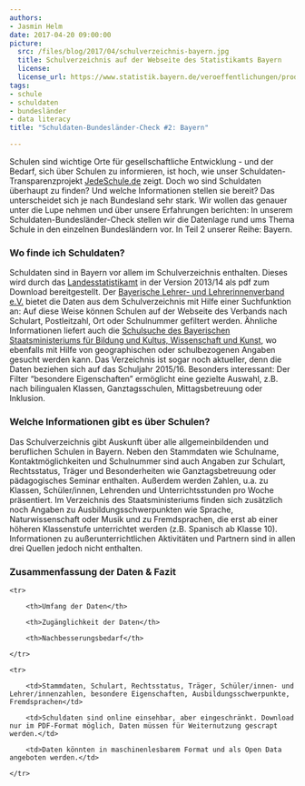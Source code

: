 ```yaml
---
authors: 
- Jasmin Helm
date: 2017-04-20 09:00:00
picture:
  src: /files/blog/2017/04/schulverzeichnis-bayern.jpg
  title: Schulverzeichnis auf der Webseite des Statistikamts Bayern
  license: 
  license_url: https://www.statistik.bayern.de/veroeffentlichungen/product_info.php?info=p41937_Schulverzeichnis-fuer-Bayern-Schuljahr-2013-14-PDF-Dateiausgabe.html
tags:
- schule
- schuldaten
- bundesländer
- data literacy
title: "Schuldaten-Bundesländer-Check #2: Bayern"

---
```


Schulen sind wichtige Orte für gesellschaftliche Entwicklung - und der Bedarf, sich über Schulen zu informieren, ist hoch, wie unser Schuldaten-Transparenzprojekt [JedeSchule.de](https://jedeschule.de) zeigt. Doch wo sind Schuldaten überhaupt zu finden? Und welche Informationen stellen sie bereit? Das unterscheidet sich je nach Bundesland sehr stark. Wir wollen das genauer unter die Lupe nehmen und über unsere Erfahrungen berichten: In unserem Schuldaten-Bundesländer-Check stellen wir die Datenlage rund ums Thema Schule in den einzelnen Bundesländern vor. In Teil 2 unserer Reihe: Bayern.

### Wo finde ich Schuldaten?

Schuldaten sind in Bayern vor allem im Schulverzeichnis enthalten. Dieses wird durch das [Landesstatistikamt](https://www.statistik.bayern.de/veroeffentlichungen/product_info.php?info=p41937_Schulverzeichnis-fuer-Bayern-Schuljahr-2013-14-PDF-Dateiausgabe.html) in der Version 2013/14 als pdf zum Download bereitgestellt. Der [Bayerische Lehrer- und Lehrerinnenverband e.V.](https://www.bllv.de/Schulverzeichnis.2076.0.html) bietet die Daten aus dem Schulverzeichnis mit Hilfe einer Suchfunktion an: Auf diese Weise können Schulen auf der Webseite des Verbands nach Schulart, Postleitzahl, Ort oder Schulnummer gefiltert werden. Ähnliche Informationen liefert auch die [Schulsuche des Bayerischen Staatsministeriums für Bildung und Kultus, Wissenschaft und Kunst](https://www.km.bayern.de/ministerium/schule-und-ausbildung/schulsuche.html), wo ebenfalls mit Hilfe von geographischen oder schulbezogenen Angaben gesucht werden kann. Das Verzeichnis ist sogar noch aktueller, denn die Daten beziehen sich auf das Schuljahr 2015/16. Besonders interessant: Der Filter “besondere Eigenschaften” ermöglicht eine gezielte Auswahl, z.B. nach bilingualen Klassen, Ganztagsschulen, Mittagsbetreuung oder Inklusion.

### Welche Informationen gibt es über Schulen?

Das Schulverzeichnis gibt Auskunft über alle allgemeinbildenden und beruflichen Schulen in Bayern. Neben den Stammdaten wie Schulname, Kontaktmöglichkeiten und Schulnummer sind auch Angaben zur Schulart, Rechtsstatus, Träger und Besonderheiten wie Ganztagsbetreuung oder pädagogisches Seminar enthalten. Außerdem werden Zahlen, u.a. zu Klassen, Schüler/innen, Lehrenden und Unterrichtsstunden pro Woche präsentiert. Im Verzeichnis des Staatsministeriums finden sich zusätzlich noch Angaben zu Ausbildungsschwerpunkten wie Sprache, Naturwissenschaft oder Musik und zu Fremdsprachen, die erst ab einer höheren Klassenstufe unterrichtet werden (z.B. Spanisch ab Klasse 10). Informationen zu außerunterrichtlichen Aktivitäten und Partnern sind in allen drei Quellen jedoch nicht enthalten.  

### Zusammenfassung der Daten & Fazit

<table>

	<tr>

		<th>Umfang der Daten</th>

		<th>Zugänglichkeit der Daten</th>

		<th>Nachbesserungsbedarf</th>

	</tr>

	<tr>

		<td>Stammdaten, Schulart, Rechtsstatus, Träger, Schüler/innen- und Lehrer/innenzahlen, besondere Eigenschaften, Ausbildungsschwerpunkte, Fremdsprachen</td>

		<td>Schuldaten sind online einsehbar, aber eingeschränkt. Download nur im PDF-Format möglich, Daten müssen für Weiternutzung gescrapt werden.</td>

		<td>Daten könnten in maschinenlesbarem Format und als Open Data angeboten werden.</td>

	</tr>

</table>